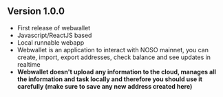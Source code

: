 ## Version 1.0.0
- First release of webwallet
- Javascript/ReactJS based
- Local runnable webapp
- Webwallet is an application to interact with NOSO mainnet, you can create, import, export addresses, check balance and see updates in realtime
- **Webwallet doesn't upload any information to the cloud, manages all the information and task locally and therefore you should use it carefully (make sure to save any new address created here)**